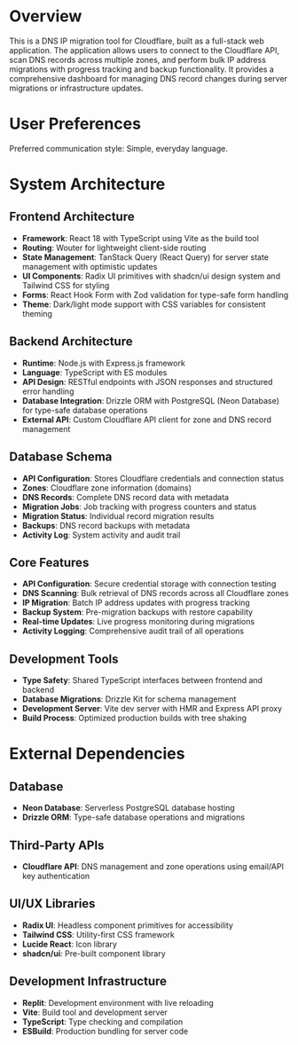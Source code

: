 # Overview

This is a DNS IP migration tool for Cloudflare, built as a full-stack web application. The application allows users to connect to the Cloudflare API, scan DNS records across multiple zones, and perform bulk IP address migrations with progress tracking and backup functionality. It provides a comprehensive dashboard for managing DNS record changes during server migrations or infrastructure updates.

# User Preferences

Preferred communication style: Simple, everyday language.

# System Architecture

## Frontend Architecture
- **Framework**: React 18 with TypeScript using Vite as the build tool
- **Routing**: Wouter for lightweight client-side routing
- **State Management**: TanStack Query (React Query) for server state management with optimistic updates
- **UI Components**: Radix UI primitives with shadcn/ui design system and Tailwind CSS for styling
- **Forms**: React Hook Form with Zod validation for type-safe form handling
- **Theme**: Dark/light mode support with CSS variables for consistent theming

## Backend Architecture
- **Runtime**: Node.js with Express.js framework
- **Language**: TypeScript with ES modules
- **API Design**: RESTful endpoints with JSON responses and structured error handling
- **Database Integration**: Drizzle ORM with PostgreSQL (Neon Database) for type-safe database operations
- **External API**: Custom Cloudflare API client for zone and DNS record management

## Database Schema
- **API Configuration**: Stores Cloudflare credentials and connection status
- **Zones**: Cloudflare zone information (domains)
- **DNS Records**: Complete DNS record data with metadata
- **Migration Jobs**: Job tracking with progress counters and status
- **Migration Status**: Individual record migration results
- **Backups**: DNS record backups with metadata
- **Activity Log**: System activity and audit trail

## Core Features
- **API Configuration**: Secure credential storage with connection testing
- **DNS Scanning**: Bulk retrieval of DNS records across all Cloudflare zones
- **IP Migration**: Batch IP address updates with progress tracking
- **Backup System**: Pre-migration backups with restore capability
- **Real-time Updates**: Live progress monitoring during migrations
- **Activity Logging**: Comprehensive audit trail of all operations

## Development Tools
- **Type Safety**: Shared TypeScript interfaces between frontend and backend
- **Database Migrations**: Drizzle Kit for schema management
- **Development Server**: Vite dev server with HMR and Express API proxy
- **Build Process**: Optimized production builds with tree shaking

# External Dependencies

## Database
- **Neon Database**: Serverless PostgreSQL database hosting
- **Drizzle ORM**: Type-safe database operations and migrations

## Third-Party APIs
- **Cloudflare API**: DNS management and zone operations using email/API key authentication

## UI/UX Libraries
- **Radix UI**: Headless component primitives for accessibility
- **Tailwind CSS**: Utility-first CSS framework
- **Lucide React**: Icon library
- **shadcn/ui**: Pre-built component library

## Development Infrastructure
- **Replit**: Development environment with live reloading
- **Vite**: Build tool and development server
- **TypeScript**: Type checking and compilation
- **ESBuild**: Production bundling for server code